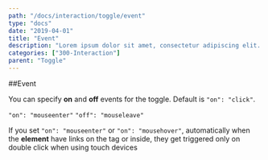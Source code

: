 ```yaml
---
path: "/docs/interaction/toggle/event"
type: "docs"
date: "2019-04-01"
title: "Event"
description: "Lorem ipsum dolor sit amet, consectetur adipiscing elit. Nunc tempus laoreet leo sit amet iaculis."
categories: ["300-Interaction"]
parent: "Toggle"
---
```


##Event

You can specify **on** and **off** events for the toggle. Default is `"on": "click"`.

`"on": "mouseenter"` `"off": "mouseleave"`

<demo>
  <demovanilla src="demos/inline/docs/interaction/toggle/event" name="event">
  </demovanilla>
</demo>

If you set `"on": "mouseenter"` or `"on": "mousehover"`, automatically when the **element** have links on the tag or inside, they get triggered only on double click when using touch devices

<demo>
  <demovanilla src="demos/inline/docs/interaction/toggle/touch-links" name="touch-links">
  </demovanilla>
</demo>
